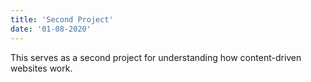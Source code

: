 ```yaml
---
title: 'Second Project'
date: '01-08-2020'
---
```


This serves as a second project for understanding how content-driven websites work.
